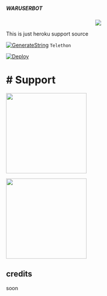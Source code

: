 ##### WARUSERBOT 

<p align="center">
  <img src="https://telegra.ph/file/4b0a3d49d8bf1e2e85fea.png">
</p>



This is just heroku support source 
 
[![GenerateString](https://img.shields.io/badge/repl.it-generateString-yellowgreen)](https://generatestringsession.xabhish3k.repl.run) ``Telethon``



[![Deploy](https://www.herokucdn.com/deploy/button.svg)](https://heroku.com/deploy)


# # Support
   <a href="https://t.me/waruserbot"><img src="https://img.shields.io/badge/Channel%20Support%3F-yes-green?&style=flat-square?&logo=telegram" width=220px></a></p>
   <a href="https://t.me/warbotzsupport"><img src="https://img.shields.io/badge/Group%20Support%3F-yes-green?&style=flat-square?&logo=telegram" width=220px></a></p>


## credits 
 soon

